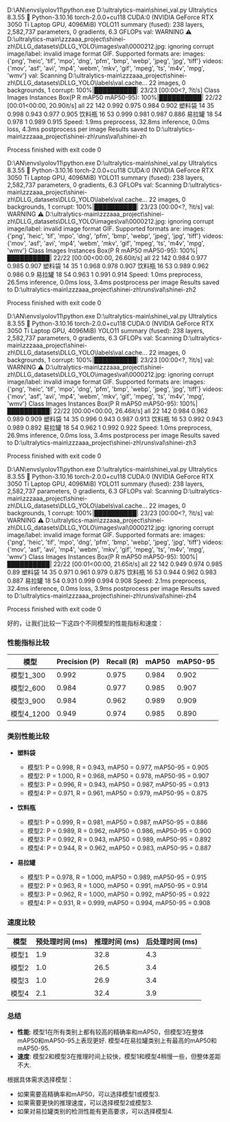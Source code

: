 D:\AN\envs\yolov11\python.exe D:\ultralytics-main\shinei_val.py 
Ultralytics 8.3.55 🚀 Python-3.10.16 torch-2.0.0+cu118 CUDA:0 (NVIDIA GeForce RTX 3050 Ti Laptop GPU, 4096MiB)
YOLO11 summary (fused): 238 layers, 2,582,737 parameters, 0 gradients, 6.3 GFLOPs
val: WARNING ⚠️ D:\ultralytics-main\zzzaaa_project\shinei-zh\DLLG_datasets\DLLG_YOLO\images\val\0000212.jpg: ignoring corrupt image/label: invalid image format GIF. Supported formats are:
images: {'png', 'heic', 'tif', 'mpo', 'dng', 'pfm', 'bmp', 'webp', 'jpeg', 'jpg', 'tiff'}
videos: {'mov', 'asf', 'avi', 'mp4', 'webm', 'mkv', 'gif', 'mpeg', 'ts', 'm4v', 'mpg', 'wmv'}
val: Scanning D:\ultralytics-main\zzzaaa_project\shinei-zh\DLLG_datasets\DLLG_YOLO\labels\val.cache... 22 images, 0 backgrounds, 1 corrupt: 100%|██████████| 23/23 [00:00<?, ?it/s]
                 Class     Images  Instances      Box(P          R      mAP50  mAP50-95): 100%|██████████| 22/22 [00:01<00:00, 20.90it/s]
                   all         22        142      0.992      0.975      0.984      0.902
                   塑料袋         14         35      0.998      0.943      0.977      0.905
                   饮料瓶         16         53      0.999      0.981      0.987      0.886
                   易拉罐         18         54      0.978          1      0.989      0.915
Speed: 1.9ms preprocess, 32.8ms inference, 0.0ms loss, 4.3ms postprocess per image
Results saved to D:\ultralytics-main\zzzaaa_project\shinei-zh\runs\val\shinei-zh

Process finished with exit code 0


D:\AN\envs\yolov11\python.exe D:\ultralytics-main\shinei_val.py 
Ultralytics 8.3.55 🚀 Python-3.10.16 torch-2.0.0+cu118 CUDA:0 (NVIDIA GeForce RTX 3050 Ti Laptop GPU, 4096MiB)
YOLO11 summary (fused): 238 layers, 2,582,737 parameters, 0 gradients, 6.3 GFLOPs
val: Scanning D:\ultralytics-main\zzzaaa_project\shinei-zh\DLLG_datasets\DLLG_YOLO\labels\val.cache... 22 images, 0 backgrounds, 1 corrupt: 100%|██████████| 23/23 [00:00<?, ?it/s]
val: WARNING ⚠️ D:\ultralytics-main\zzzaaa_project\shinei-zh\DLLG_datasets\DLLG_YOLO\images\val\0000212.jpg: ignoring corrupt image/label: invalid image format GIF. Supported formats are:
images: {'png', 'heic', 'tif', 'mpo', 'dng', 'pfm', 'bmp', 'webp', 'jpeg', 'jpg', 'tiff'}
videos: {'mov', 'asf', 'avi', 'mp4', 'webm', 'mkv', 'gif', 'mpeg', 'ts', 'm4v', 'mpg', 'wmv'}
                 Class     Images  Instances      Box(P          R      mAP50  mAP50-95): 100%|██████████| 22/22 [00:00<00:00, 26.60it/s]
                   all         22        142      0.984      0.977      0.985      0.907
                   塑料袋         14         35          1      0.968      0.978      0.907
                   饮料瓶         16         53      0.989      0.962      0.986        0.9
                   易拉罐         18         54      0.963          1      0.991      0.914
Speed: 1.0ms preprocess, 26.5ms inference, 0.0ms loss, 3.4ms postprocess per image
Results saved to D:\ultralytics-main\zzzaaa_project\shinei-zh\runs\val\shinei-zh2

Process finished with exit code 0



D:\AN\envs\yolov11\python.exe D:\ultralytics-main\shinei_val.py 
Ultralytics 8.3.55 🚀 Python-3.10.16 torch-2.0.0+cu118 CUDA:0 (NVIDIA GeForce RTX 3050 Ti Laptop GPU, 4096MiB)
YOLO11 summary (fused): 238 layers, 2,582,737 parameters, 0 gradients, 6.3 GFLOPs
val: Scanning D:\ultralytics-main\zzzaaa_project\shinei-zh\DLLG_datasets\DLLG_YOLO\labels\val.cache... 22 images, 0 backgrounds, 1 corrupt: 100%|██████████| 23/23 [00:00<?, ?it/s]
val: WARNING ⚠️ D:\ultralytics-main\zzzaaa_project\shinei-zh\DLLG_datasets\DLLG_YOLO\images\val\0000212.jpg: ignoring corrupt image/label: invalid image format GIF. Supported formats are:
images: {'png', 'heic', 'tif', 'mpo', 'dng', 'pfm', 'bmp', 'webp', 'jpeg', 'jpg', 'tiff'}
videos: {'mov', 'asf', 'avi', 'mp4', 'webm', 'mkv', 'gif', 'mpeg', 'ts', 'm4v', 'mpg', 'wmv'}
                 Class     Images  Instances      Box(P          R      mAP50  mAP50-95): 100%|██████████| 22/22 [00:00<00:00, 26.46it/s]
                   all         22        142      0.984      0.962      0.989      0.909
                   塑料袋         14         35      0.996      0.943      0.987      0.913
                   饮料瓶         16         53      0.992      0.943      0.989      0.892
                   易拉罐         18         54      0.962          1      0.992      0.922
Speed: 1.0ms preprocess, 26.9ms inference, 0.0ms loss, 3.4ms postprocess per image
Results saved to D:\ultralytics-main\zzzaaa_project\shinei-zh\runs\val\shinei-zh3

Process finished with exit code 0



D:\AN\envs\yolov11\python.exe D:\ultralytics-main\shinei_val.py 
Ultralytics 8.3.55 🚀 Python-3.10.16 torch-2.0.0+cu118 CUDA:0 (NVIDIA GeForce RTX 3050 Ti Laptop GPU, 4096MiB)
YOLO11 summary (fused): 238 layers, 2,582,737 parameters, 0 gradients, 6.3 GFLOPs
val: Scanning D:\ultralytics-main\zzzaaa_project\shinei-zh\DLLG_datasets\DLLG_YOLO\labels\val.cache... 22 images, 0 backgrounds, 1 corrupt: 100%|██████████| 23/23 [00:00<?, ?it/s]
val: WARNING ⚠️ D:\ultralytics-main\zzzaaa_project\shinei-zh\DLLG_datasets\DLLG_YOLO\images\val\0000212.jpg: ignoring corrupt image/label: invalid image format GIF. Supported formats are:
images: {'png', 'heic', 'tif', 'mpo', 'dng', 'pfm', 'bmp', 'webp', 'jpeg', 'jpg', 'tiff'}
videos: {'mov', 'asf', 'avi', 'mp4', 'webm', 'mkv', 'gif', 'mpeg', 'ts', 'm4v', 'mpg', 'wmv'}
                 Class     Images  Instances      Box(P          R      mAP50  mAP50-95): 100%|██████████| 22/22 [00:01<00:00, 21.65it/s]
                   all         22        142      0.949      0.974      0.985       0.89
                   塑料袋         14         35      0.971      0.961      0.979      0.875
                   饮料瓶         16         53      0.944      0.962      0.983      0.887
                   易拉罐         18         54      0.931      0.999      0.994      0.908
Speed: 2.1ms preprocess, 32.4ms inference, 0.0ms loss, 3.9ms postprocess per image
Results saved to D:\ultralytics-main\zzzaaa_project\shinei-zh\runs\val\shinei-zh4

Process finished with exit code 0



好的，让我们比较一下这四个不同模型的性能指标和速度：

### 性能指标比较
| 模型         | Precision (P) | Recall (R) | mAP50 | mAP50-95 |
|-------------|--------------|-----------|-------|----------|
| 模型1_300    | 0.992        | 0.975     | 0.984 | 0.902    |
| 模型2_600    | 0.984        | 0.977     | 0.985 | 0.907    |
| 模型3_900    | 0.984        | 0.962     | 0.989 | 0.909    |
| 模型4_1200   | 0.949        | 0.974     | 0.985 | 0.890    |

### 类别性能比较
- **塑料袋**
  - 模型1: P = 0.998, R = 0.943, mAP50 = 0.977, mAP50-95 = 0.905
  - 模型2: P = 1.000, R = 0.968, mAP50 = 0.978, mAP50-95 = 0.907
  - 模型3: P = 0.996, R = 0.943, mAP50 = 0.987, mAP50-95 = 0.913
  - 模型4: P = 0.971, R = 0.961, mAP50 = 0.979, mAP50-95 = 0.875

- **饮料瓶**
  - 模型1: P = 0.999, R = 0.981, mAP50 = 0.987, mAP50-95 = 0.886
  - 模型2: P = 0.989, R = 0.962, mAP50 = 0.986, mAP50-95 = 0.900
  - 模型3: P = 0.992, R = 0.943, mAP50 = 0.989, mAP50-95 = 0.892
  - 模型4: P = 0.944, R = 0.962, mAP50 = 0.983, mAP50-95 = 0.887

- **易拉罐**
  - 模型1: P = 0.978, R = 1.000, mAP50 = 0.989, mAP50-95 = 0.915
  - 模型2: P = 0.963, R = 1.000, mAP50 = 0.991, mAP50-95 = 0.914
  - 模型3: P = 0.962, R = 1.000, mAP50 = 0.992, mAP50-95 = 0.922
  - 模型4: P = 0.931, R = 0.999, mAP50 = 0.994, mAP50-95 = 0.908

### 速度比较
| 模型 | 预处理时间 (ms) | 推理时间 (ms) | 后处理时间 (ms) |
|------|----------------|--------------|----------------|
| 模型1 | 1.9            | 32.8         | 4.3            |
| 模型2 | 1.0            | 26.5         | 3.4            |
| 模型3 | 1.0            | 26.9         | 3.4            |
| 模型4 | 2.1            | 32.4         | 3.9            |

### 总结
- **性能**: 模型1在所有类别上都有较高的精确率和mAP50，但模型3在整体mAP50和mAP50-95上表现更好. 模型4在易拉罐类别上有最高的mAP50和mAP50-95.
- **速度**: 模型2和模型3在推理时间上较快，模型1和模型4稍慢一些，但整体差距不大.

根据具体需求选择模型：
- 如果需要高精确率和mAP50，可以选择模型1或模型3.
- 如果需要更快的推理速度，可以选择模型2或模型3.
- 如果对易拉罐类别的检测性能有更高要求，可以选择模型4.




